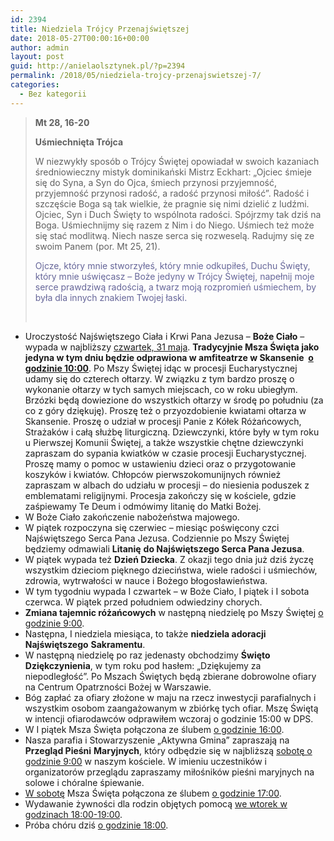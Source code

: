 ```yaml
---
id: 2394
title: Niedziela Trójcy Przenajświętszej
date: 2018-05-27T00:00:16+00:00
author: admin
layout: post
guid: http://anielaolsztynek.pl/?p=2394
permalink: /2018/05/niedziela-trojcy-przenajswietszej-7/
categories:
  - Bez kategorii
---
```

> **Mt 28, 16-20**
> 
> **Uśmiechnięta Trójca**
> 
> W niezwykły sposób o Trójcy Świętej opowiadał w swoich kazaniach średniowieczny mistyk dominikański Mistrz Eckhart: &#8222;Ojciec śmieje się do Syna, a Syn do Ojca, śmiech przynosi przyjemność, przyjemność przynosi radość, a radość przynosi miłość&#8221;. Radość i szczęście Boga są tak wielkie, że pragnie się nimi dzielić z ludźmi. Ojciec, Syn i Duch Święty to wspólnota radości. Spójrzmy tak dziś na Boga. Uśmiechnijmy się razem z Nim i do Niego. Uśmiech też może się stać modlitwą. Niech nasze serca się rozweselą. Radujmy się ze swoim Panem (por. Mt 25, 21).
> 
> <span style="color: #666699;">Ojcze, który mnie stworzyłeś, który mnie odkupiłeś, Duchu Święty, który mnie uświęcasz &#8211; Boże jedyny w Trójcy Świętej, napełnij moje serce prawdziwą radością, a twarz moją rozpromień uśmiechem, by była dla innych znakiem Twojej łaski.</span>
> 
> &nbsp;

  * Uroczystość Najświętszego Ciała i Krwi Pana Jezusa – **Boże Ciało** – wypada w najbliższy <span style="text-decoration: underline;">czwartek, 31 maja</span>. **Tradycyjnie Msza Święta jako jedyna w tym dniu będzie odprawiona w amfiteatrze w Skansenie  <span style="text-decoration: underline;">o godzinie 10:00</span>**. Po Mszy Świętej idąc w procesji Eucharystycznej udamy się do czterech ołtarzy. W związku z tym bardzo proszę o wykonanie ołtarzy w tych samych miejscach, co w roku ubiegłym. Brzózki będą dowiezione do wszystkich ołtarzy w środę po południu (za co z góry dziękuję). Proszę też o przyozdobienie kwiatami ołtarza w Skansenie. Proszę o udział w procesji Panie z Kółek Różańcowych, Strażaków i całą służbę liturgiczną. Dziewczynki, które były w tym roku u Pierwszej Komunii Świętej, a także wszystkie chętne dziewczynki zapraszam do sypania kwiatków w czasie procesji Eucharystycznej. Proszę mamy o pomoc w ustawieniu dzieci oraz o przygotowanie koszyków i kwiatów. Chłopców pierwszokomunijnych również zapraszam w albach do udziału w procesji – do niesienia poduszek z emblematami religijnymi. Procesja zakończy się w kościele, gdzie zaśpiewamy Te Deum i odmówimy litanię do Matki Bożej.
  * W Boże Ciało zakończenie nabożeństwa majowego.
  * W piątek rozpoczyna się czerwiec – miesiąc poświęcony czci Najświętszego Serca Pana Jezusa. Codziennie po Mszy Świętej będziemy odmawiali **Litanię** **do Najświętszego Serca Pana Jezusa**.
  * W piątek wypada też **Dzień Dziecka**. Z okazji tego dnia już dziś życzę wszystkim dzieciom pięknego dzieciństwa, wiele radości i uśmiechów, zdrowia, wytrwałości w nauce i Bożego błogosławieństwa.
  * W tym tygodniu wypada I czwartek &#8211; w Boże Ciało, I piątek i I sobota czerwca. W piątek przed południem odwiedziny chorych.
  * **Zmiana tajemnic różańcowych** w następną niedzielę po Mszy Świętej <span style="text-decoration: underline;">o</span> <span style="text-decoration: underline;">godzinie 9:00</span>.
  * Następna, I niedziela miesiąca, to także **niedziela adoracji Najświętszego** **Sakramentu**.
  * W następną niedzielę po raz jedenasty obchodzimy **Święto Dziękczynienia**, w tym roku pod hasłem: „Dziękujemy za niepodległość”. Po Mszach Świętych będą zbierane dobrowolne ofiary na Centrum Opatrzności Bożej w Warszawie.
  * Bóg zapłać za ofiary złożone w maju na rzecz inwestycji parafialnych i wszystkim osobom zaangażowanym w zbiórkę tych ofiar. Mszę Świętą w intencji ofiarodawców odprawiłem wczoraj o godzinie 15:00 w DPS.
  * W I piątek Msza Święta połączona ze ślubem <span style="text-decoration: underline;">o godzinie 16:00</span>.
  * Nasza parafia i Stowarzyszenie &#8222;Aktywna Gmina&#8221; zapraszają na **Przegląd Pieśni** **Maryjnych**, który odbędzie się w najbliższą <span style="text-decoration: underline;">sobotę o godzinie 9:00</span> w naszym kościele. W imieniu uczestników i organizatorów przeglądu zapraszamy miłośników pieśni maryjnych na solowe i chóralne śpiewanie.
  * <span style="text-decoration: underline;">W sobotę</span> Msza Święta połączona ze ślubem <span style="text-decoration: underline;">o godzinie 17:00</span>.
  * Wydawanie żywności dla rodzin objętych pomocą <span style="text-decoration: underline;">we wtorek w godzinach 18:00-19:00</span>.
  * Próba chóru dziś <span style="text-decoration: underline;">o godzinie 18:00</span>.